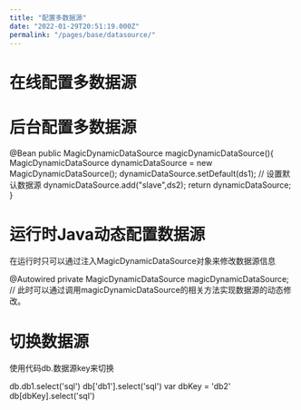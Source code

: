 ```yaml
---
title: "配置多数据源"
date: "2022-01-29T20:51:19.000Z"
permalink: "/pages/base/datasource/"
---
```

# 在线配置多数据源




# 后台配置多数据源

@Bean
public MagicDynamicDataSource magicDynamicDataSource(){
    MagicDynamicDataSource dynamicDataSource = new MagicDynamicDataSource();
    dynamicDataSource.setDefault(ds1); // 设置默认数据源
    dynamicDataSource.add("slave",ds2);
    return dynamicDataSource;
}



# 运行时Java动态配置数据源

在运行时只可以通过注入MagicDynamicDataSource对象来修改数据源信息

@Autowired
private MagicDynamicDataSource magicDynamicDataSource;
// 此时可以通过调用magicDynamicDataSource的相关方法实现数据源的动态修改。



# 切换数据源

使用代码db.数据源key来切换

db.db1.select('sql')
db['db1'].select('sql')
var dbKey = 'db2'
db[dbKey].select('sql')

